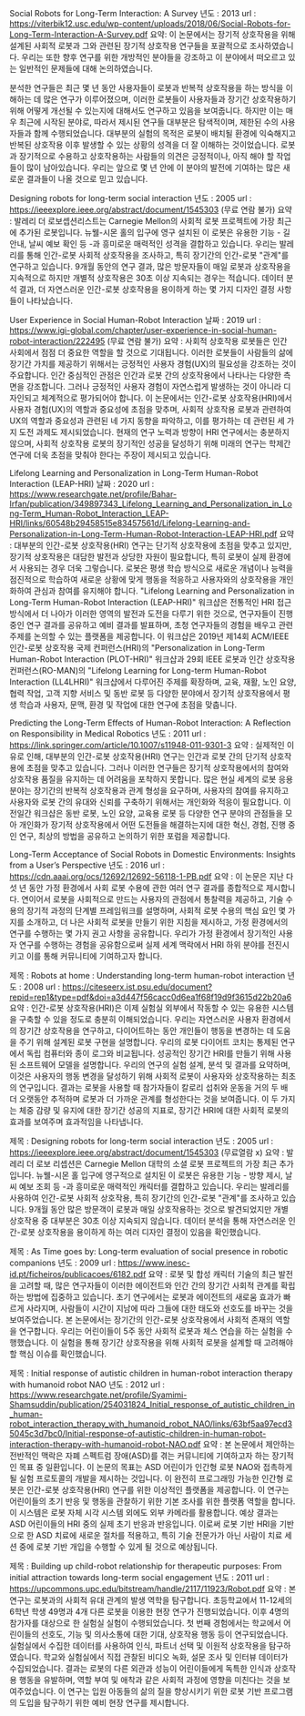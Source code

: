 <Long term interaction>

Social Robots for Long-Term Interaction: A Survey
년도 : 2013
url : https://viterbik12.usc.edu/wp-content/uploads/2018/06/Social-Robots-for-Long-Term-Interaction-A-Survey.pdf
요약:
이 논문에서는 장기적 상호작용을 위해 설계된 사회적 로봇과 그와 관련된 장기적 상호작용 연구들을 포괄적으로 조사하였습니다. 우리는 또한 향후 연구를 위한 개방적인 분야들을 강조하고 이 분야에서 떠오르고 있는 일반적인 문제들에 대해 논의하였습니다.

분석한 연구들은 최근 몇 년 동안 사용자들이 로봇과 반복적 상호작용을 하는 방식을 이해하는 데 많은 연구가 이루어졌으며, 이러한 로봇들이 사용자들과 장기간 상호작용하기 위해 어떻게 개선될 수 있는지에 대해서도 연구하고 있음을 보여줍니다. 하지만 이는 매우 최근에 시작된 분야로, 따라서 제시된 연구들 대부분은 탐색적이며, 제한된 수의 사용자들과 함께 수행되었습니다. 대부분의 실험의 목적은 로봇이 배치될 환경에 익숙해지고 반복된 상호작용 이후 발생할 수 있는 상황의 성격을 더 잘 이해하는 것이었습니다. 로봇과 장기적으로 수용하고 상호작용하는 사람들의 의견은 긍정적이나, 아직 해야 할 작업들이 많이 남아있습니다. 우리는 앞으로 몇 년 안에 이 분야의 발전에 기여하는 많은 새로운 결과들이 나올 것으로 믿고 있습니다.

Designing robots for long-term social interaction
년도 : 2005
url : https://ieeexplore.ieee.org/abstract/document/1545303 (무료 연람 불가)
요약 : 발레리 더 로보셉션리스트는 Carnegie Mellon의 사회적 로봇 프로젝트에 가장 최근에 추가된 로봇입니다. 뉴웰-시몬 홀의 입구에 영구 설치된 이 로봇은 유용한 기능 - 길 안내, 날씨 예보 확인 등 -과 흥미로운 매력적인 성격을 결합하고 있습니다. 우리는 발레리를 통해 인간-로봇 사회적 상호작용을 조사하고, 특히 장기간의 인간-로봇 "관계"를 연구하고 있습니다. 9개월 동안의 연구 결과, 많은 방문자들이 매일 로봇과 상호작용을 지속적으로 하지만 개별적 상호작용은 30초 이상 지속되는 경우는 적습니다. 데이터 분석 결과, 더 자연스러운 인간-로봇 상호작용을 용이하게 하는 몇 가지 디자인 결정 사항들이 나타났습니다.

User Experience in Social Human-Robot Interaction
날짜 : 2019
url : https://www.igi-global.com/chapter/user-experience-in-social-human-robot-interaction/222495 (무료 연람 불가)
요약 : 사회적 상호작용 로봇들은 인간 사회에서 점점 더 중요한 역할을 할 것으로 기대됩니다. 이러한 로봇들이 사람들의 삶에 장기간 가치를 제공하기 위해서는 긍정적인 사용자 경험(UX)의 필요성을 강조하는 것이 주요합니다. 인간 중심적인 관점은 인간과 로봇 간의 상호작용에서 나타나는 다양한 측면을 강조합니다. 그러나 긍정적인 사용자 경험이 자연스럽게 발생하는 것이 아니라 디자인되고 체계적으로 평가되어야 합니다. 이 논문에서는 인간-로봇 상호작용(HRI)에서 사용자 경험(UX)의 역할과 중요성에 초점을 맞추며, 사회적 상호작용 로봇과 관련하여 UX의 역할과 중요성과 관련된 네 가지 동향을 파악하고, 이를 평가하는 데 관련된 세 가지 도전 과제도 제시되었습니다. 현재의 연구 노력과 방향이 HRI 연구에서는 충분하지 않으며, 사회적 상호작용 로봇의 장기적인 성공을 달성하기 위해 미래의 연구는 학제간 연구에 더욱 초점을 맞춰야 한다는 주장이 제시되고 있습니다.


Lifelong Learning and Personalization in Long-Term
Human-Robot Interaction (LEAP-HRI)
날짜 : 2020
url : https://www.researchgate.net/profile/Bahar-Irfan/publication/349897343_Lifelong_Learning_and_Personalization_in_Long-Term_Human-Robot_Interaction_LEAP-HRI/links/60548b29458515e83457561d/Lifelong-Learning-and-Personalization-in-Long-Term-Human-Robot-Interaction-LEAP-HRI.pdf
요약 : 대부분의 인간-로봇 상호작용(HRI) 연구는 단기적 상호작용에 초점을 맞추고 있지만, 장기적 상호작용은 대담한 발전과 상당한 자원이 필요합니다, 특히 로봇이 실제 환경에서 사용되는 경우 더욱 그렇습니다. 로봇은 평생 학습 방식으로 새로운 개념이나 능력을 점진적으로 학습하여 새로운 상황에 맞게 행동을 적응하고 사용자와의 상호작용을 개인화하여 관심과 참여를 유지해야 합니다. "Lifelong Learning and Personalization in Long-Term Human-Robot Interaction (LEAP-HRI)" 워크샵은 전통적인 HRI 접근 방식에서 더 나아가 이러한 영역의 발전과 도전을 다루기 위한 것으로, 연구자들이 진행 중인 연구 결과를 공유하고 예비 결과를 발표하며, 초청 연구자들의 경험을 배우고 관련 주제를 논의할 수 있는 플랫폼을 제공합니다. 이 워크샵은 2019년 제14회 ACM/IEEE 인간-로봇 상호작용 국제 컨퍼런스(HRI)의 "Personalization in Long-Term Human-Robot Interaction (PLOT-HRI)" 워크샵과 29회 IEEE 로봇과 인간 상호작용 컨퍼런스(RO-MAN)의 "Lifelong Learning for Long-term Human-Robot Interaction (LL4LHRI)" 워크샵에서 다루어진 주제를 확장하며, 교육, 재활, 노인 요양, 협력 작업, 고객 지향 서비스 및 동반 로봇 등 다양한 분야에서 장기적 상호작용에서 평생 학습과 사용자, 문맥, 환경 및 작업에 대한 연구에 초점을 맞춥니다.

Predicting the Long-Term Effects of Human-Robot Interaction: A Reflection on Responsibility in Medical Robotics
년도 : 2011
url : https://link.springer.com/article/10.1007/s11948-011-9301-3
요약 : 실제적인 이유로 인해, 대부분의 인간-로봇 상호작용(HRI) 연구는 인간과 로봇 간의 단기적 상호작용에 초점을 맞추고 있습니다. 그러나 이러한 연구들은 장기적 상호작용에서의 참여와 상호작용 품질을 유지하는 데 어려움을 포착하지 못합니다. 많은 현실 세계의 로봇 응용 분야는 장기간의 반복적 상호작용과 관계 형성을 요구하며, 사용자의 참여를 유지하고 사용자와 로봇 간의 유대와 신뢰를 구축하기 위해서는 개인화와 적응이 필요합니다. 이 전일간 워크샵은 동반 로봇, 노인 요양, 교육용 로봇 등 다양한 연구 분야의 관점들을 모아 개인화가 장기적 상호작용에서 어떤 도전들을 해결하는지에 대한 혁신, 경험, 진행 중인 연구, 최상의 방법을 공유하고 논의하기 위한 포럼을 제공합니다.

Long-Term Acceptance of Social Robots in Domestic Environments: Insights from a User’s Perspective
년도 : 2016
url : https://cdn.aaai.org/ocs/12692/12692-56118-1-PB.pdf
요약 : 이 논문은 지난 다섯 년 동안 가정 환경에서 사회 로봇 수용에 관한 여러 연구 결과를 종합적으로 제시합니다. 연이어서 로봇을 사회적으로 만드는 사용자의 관점에서 통찰력을 제공하고, 기술 수용의 장기적 과정의 단계별 프레임워크를 설명하며, 사회적 로봇 수용의 핵심 요인 몇 가지를 소개하고, 더 나은 사회적 로봇을 만들기 위한 지침을 제시하고, 가정 환경에서의 연구를 수행하는 몇 가지 권고 사항을 공유합니다. 우리가 가정 환경에서 장기적인 사용자 연구를 수행하는 경험을 공유함으로써 실제 세계 맥락에서 HRI 하위 분야를 전진시키고 이를 통해 커뮤니티에 기여하고자 합니다.





제목 : Robots at home : Understanding long-term human-robot interaction
년도 : 2008
url : https://citeseerx.ist.psu.edu/document?repid=rep1&type=pdf&doi=a3d447f56cacc0d6ea1f68f19d9f3615d22b20a6
요약 : 인간-로봇 상호작용(HRI)은 이제 실험실 외부에서 작동할 수 있는 유용한 시스템을 구축할 수 있을 정도로 충분히 이해되었습니다. 우리는 자연스러운 사용자 환경에서의 장기간 상호작용을 연구하고, 다이어트하는 동안 개인들이 행동을 변경하는 데 도움을 주기 위해 설계된 로봇 구현을 설명합니다. 우리의 로봇 다이어트 코치는 통제된 연구에서 독립 컴퓨터와 종이 로그와 비교됩니다. 성공적인 장기간 HRI를 만들기 위해 사용된 소프트웨어 모델을 설명합니다. 우리의 연구의 실험 설계, 분석 및 결과를 요약하며, 이것은 사용자의 행동 변경을 달성하기 위해 사회적 로봇이 사용자와 상호작용하는 최초의 연구입니다. 결과는 로봇을 사용할 때 참가자들이 칼로리 섭취와 운동을 거의 두 배 더 오랫동안 추적하며 로봇과 더 가까운 관계를 형성한다는 것을 보여줍니다. 이 두 가지는 체중 감량 및 유지에 대한 장기간 성공의 지표로, 장기간 HRI에 대한 사회적 로봇의 효과를 보여주며 효과적임을 나타냅니다.

제목 : Designing robots for long-term social interaction
년도 : 2005
url : https://ieeexplore.ieee.org/abstract/document/1545303 (무료열람 x)
요약 : 발레리 더 로보 리셉션은 Carnegie Mellon 대학의 소셜 로봇 프로젝트의 가장 최근 추가입니다. 뉴웰-시몬 홀 입구에 영구적으로 설치된 이 로봇은 유용한 기능 - 방향 제시, 날씨 예보 조회 등 -과 흥미로운 매력적인 캐릭터를 결합하고 있습니다. 우리는 발레리를 사용하여 인간-로봇 사회적 상호작용, 특히 장기간의 인간-로봇 "관계"를 조사하고 있습니다. 9개월 동안 많은 방문객이 로봇과 매일 상호작용하는 것으로 발견되었지만 개별 상호작용 중 대부분은 30초 이상 지속되지 않습니다. 데이터 분석을 통해 자연스러운 인간-로봇 상호작용을 용이하게 하는 여러 디자인 결정이 있음을 확인했습니다.

제목 : As Time goes by: Long-term evaluation of social presence in robotic companions
년도 : 2009
url : https://www.inesc-id.pt/ficheiros/publicacoes/6182.pdf
요약 : 로봇 및 합성 캐릭터 기술의 최근 발전을 고려할 때, 많은 연구자들이 이러한 에이전트와 인간 간의 장기간 사회적 관계를 확립하는 방법에 집중하고 있습니다. 초기 연구에서는 로봇과 에이전트의 새로움 효과가 빠르게 사라지며, 사람들이 시간이 지남에 따라 그들에 대한 태도와 선호도를 바꾸는 것을 보여주었습니다. 본 논문에서는 장기간의 인간-로봇 상호작용에서 사회적 존재의 역할을 연구합니다. 우리는 어린이들이 5주 동안 사회적 로봇과 체스 연습을 하는 실험을 수행했습니다. 이 실험을 통해 장기간 상호작용을 위해 사회적 로봇을 설계할 때 고려해야 할 핵심 이슈를 확인했습니다.

제목 : Initial response of autistic children in human-robot interaction therapy with humanoid robot NAO
년도 : 2012
url : https://www.researchgate.net/profile/Syamimi-Shamsuddin/publication/254031824_Initial_response_of_autistic_children_in_human-robot_interaction_therapy_with_humanoid_robot_NAO/links/63bf5aa97ecd35045c3d7bc0/Initial-response-of-autistic-children-in-human-robot-interaction-therapy-with-humanoid-robot-NAO.pdf
요약 : 본 논문에서 제안하는 전반적인 맥락은 자폐 스펙트럼 장애(ASD)를 겪는 커뮤니티에 기여하고자 하는 장기적인 목표 중 일환입니다. 이 논문의 목표는 ASD 어린이가 인간형 로봇 NAO와 접촉하게 될 실험 프로토콜의 개발을 제시하는 것입니다. 이 완전히 프로그래밍 가능한 인간형 로봇은 인간-로봇 상호작용(HRI) 연구를 위한 이상적인 플랫폼을 제공합니다. 이 연구는 어린이들의 초기 반응 및 행동을 관찰하기 위한 기본 조사를 위한 플랫폼 역할을 합니다. 이 시스템은 로봇 자체 시각 시스템 외에도 외부 카메라를 활용합니다. 예상 결과는 ASD 어린이들의 HRI 중의 실제 초기 반응과 반응입니다. 이로써 로봇 기반 HRI을 기반으로 한 ASD 치료에 새로운 절차를 적용하고, 특히 기술 전문가가 아닌 사람이 치료 세션 중에 로봇 기반 개입을 수행할 수 있게 될 것으로 예상됩니다.

제목 : Building up child-robot relationship for therapeutic purposes: From initial attraction towards long-term social engagement
년도 : 2011
url : https://upcommons.upc.edu/bitstream/handle/2117/11923/Robot.pdf
요약 : 본 연구는 로봇과의 사회적 유대 관계의 발생 역학을 탐구합니다. 초등학교에서 11-12세의 6학년 학생 49명과 4개 다른 로봇을 이용한 현장 연구가 진행되었습니다. 이후 4명의 참가자를 대상으로 한 실험실 실험이 수행되었습니다. 첫 번째 경험에서는 학교에서 어린이들의 선호도, 기능 및 의사소통에 대한 기대, 상호작용 행동 등이 연구되었습니다. 실험실에서 수집한 데이터를 사용하여 인식, 파트너 선택 및 이원적 상호작용을 탐구하였습니다. 학교와 실험실에서 직접 관찰된 비디오 녹화, 설문 조사 및 인터뷰 데이터가 수집되었습니다. 결과는 로봇의 다른 외관과 성능이 어린이들에게 독특한 인식과 상호작용 행동을 유발하며, 역할 부여 및 애착과 같은 사회적 과정에 영향을 미친다는 것을 보여주었습니다. 이 연구는 입원 아동들의 삶의 질을 향상시키기 위한 로봇 기반 프로그램의 도입을 탐구하기 위한 예비 현장 연구를 제시합니다.